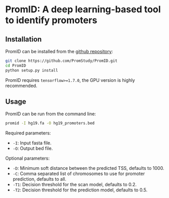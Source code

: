 # PromID: A deep learning-based tool to identify promoters

## Installation
PromID can be installed from the [github repository](https://github.com/PromStudy/PromID.git):
```sh
git clone https://github.com/PromStudy/PromID.git
cd PromID
python setup.py install
```
PromID requires ```tensorflow>=1.7.0```, the GPU version is highly recommended.

## Usage
PromID can be run from the command line:
```sh
promid -I hg19.fa -O hg19_promoters.bed
```
Required parameters:
 - ```-I```: Input fasta file.
 - ```-O```: Output bed file.

Optional parameters:
 - ```-D```: Minimum soft distance between the predicted TSS, defaults to 1000.
 - ```-C```: Comma separated list of chromosomes to use for promoter prediction, defaults to all.
 - ```-T1```: Decision threshold for the scan model, defaults to 0.2.
 - ```-T2```: Decision threshold for the prediction model, defaults to 0.5.